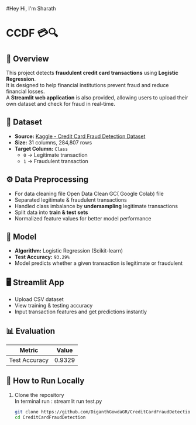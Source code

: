 #Hey Hi, I'm Sharath
# CCDF 💳🔍

## 📌 Overview
This project detects **fraudulent credit card transactions** using **Logistic Regression**.  
It is designed to help financial institutions prevent fraud and reduce financial losses.  
A **Streamlit web application** is also provided, allowing users to upload their own dataset and check for fraud in real-time.

## 📂 Dataset
- **Source:** [Kaggle - Credit Card Fraud Detection Dataset](https://www.kaggle.com/datasets/mlg-ulb/creditcardfraud?resource=download)
- **Size:** 31 columns, 284,807 rows  
- **Target Column:** `Class`  
  - `0` → Legitimate transaction  
  - `1` → Fraudulent transaction  

## ⚙️ Data Preprocessing
- For data cleaning file Open Data Clean GC( Google Colab) file 
- Separated legitimate & fraudulent transactions
- Handled class imbalance by **undersampling** legitimate transactions
- Split data into **train & test sets**
- Normalized feature values for better model performance

## 🤖 Model
- **Algorithm:** Logistic Regression (Scikit-learn)
- **Test Accuracy:** `93.29%`
- Model predicts whether a given transaction is legitimate or fraudulent

## 🖥️ Streamlit App
- Upload CSV dataset
- View training & testing accuracy
- Input transaction features and get predictions instantly

## 📊 Evaluation
| Metric      | Value |
|-------------|-------|
| Test Accuracy | 0.9329 |

## 📌 How to Run Locally
1. Clone the repository  
In terminal run : streamlit run test.py
   ```bash
   git clone https://github.com/DiganthGowdaGR/CreditCardFraudDetection.git
   cd CreditCardFraudDetection

